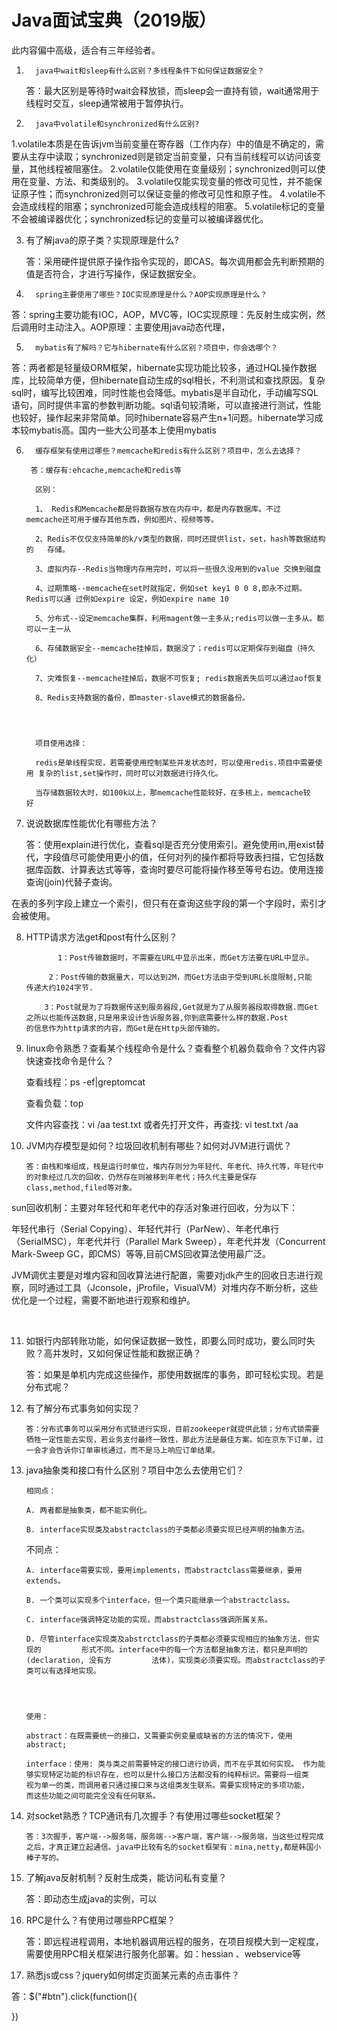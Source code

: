 # Java面试宝典（2019版）



此内容偏中高级，适合有三年经验者。

1.       java中wait和sleep有什么区别？多线程条件下如何保证数据安全？

   答：最大区别是等待时wait会释放锁，而sleep会一直持有锁，wait通常用于线程时交互，sleep通常被用于暂停执行。

2.       java中volatile和synchronized有什么区别?

1.volatile本质是在告诉jvm当前变量在寄存器（工作内存）中的值是不确定的，需要从主存中读取；synchronized则是锁定当前变量，只有当前线程可以访问该变量，其他线程被阻塞住。
2.volatile仅能使用在变量级别；synchronized则可以使用在变量、方法、和类级别的。
3.volatile仅能实现变量的修改可见性，并不能保证原子性；而synchronized则可以保证变量的修改可见性和原子性。
4.volatile不会造成线程的阻塞；synchronized可能会造成线程的阻塞。 
5.volatile标记的变量不会被编译器优化；synchronized标记的变量可以被编译器优化。

3. 有了解java的原子类？实现原理是什么?

   答：采用硬件提供原子操作指令实现的，即CAS。每次调用都会先判断预期的值是否符合，才进行写操作，保证数据安全。

 

4.       spring主要使用了哪些？IOC实现原理是什么？AOP实现原理是什么？

  答：spring主要功能有IOC，AOP，MVC等，IOC实现原理：先反射生成实例，然后调用时主动注入。AOP原理：主要使用java动态代理，

5.       mybatis有了解吗？它与hibernate有什么区别？项目中，你会选哪个？

 答：两者都是轻量级ORM框架，hibernate实现功能比较多，通过HQL操作数据库，比较简单方便，但hibernate自动生成的sql相长，不利测试和查找原因。复杂sql时，编写比较困难，同时性能也会降低。mybatis是半自动化，手动编写SQL语句，同时提供丰富的参数判断功能。sql语句较清晰，可以直接进行测试，性能也较好，操作起来非常简单。同时hibernate容易产生n+1问题。hibernate学习成本较mybatis高。国内一些大公司基本上使用mybatis

 

6.       缓存框架有使用过哪些？memcache和redis有什么区别？项目中，怎么去选择？

        答：缓存有:ehcache,memcache和redis等
    
         区别：
    
         1、 Redis和Memcache都是将数据存放在内存中，都是内存数据库。不过        memcache还可用于缓存其他东西，例如图片、视频等等。
    
         2、Redis不仅仅支持简单的k/v类型的数据，同时还提供list，set，hash等数据结构的   存储。
    
         3、虚拟内存--Redis当物理内存用完时，可以将一些很久没用到的value 交换到磁盘
    
         4、过期策略--memcache在set时就指定，例如set key1 0 0 8,即永不过期。Redis可以通 过例如expire 设定，例如expire name 10
    
         5、分布式--设定memcache集群，利用magent做一主多从;redis可以做一主多从。都     可以一主一从
    
         6、存储数据安全--memcache挂掉后，数据没了；redis可以定期保存到磁盘（持久化）
    
         7、灾难恢复--memcache挂掉后，数据不可恢复; redis数据丢失后可以通过aof恢复
    
         8、Redis支持数据的备份，即master-slave模式的数据备份。

 


         项目使用选择：
    
         redis是单线程实现，若需要使用控制某些并发状态时，可以使用redis.项目中需要使用 复杂的list,set操作时，同时可以对数据进行持久化。
    
         当存储数据较大时，如100k以上，那memcache性能较好，在多核上，memcache较     好

7. 说说数据库性能优化有哪些方法？

   答：使用explain进行优化，查看sql是否充分使用索引。避免使用in,用exist替代，字段值尽可能使用更小的值，任何对列的操作都将导致表扫描，它包括数据库函数、计算表达式等等，查询时要尽可能将操作移至等号右边。使用连接查询(join)代替子查询。

在表的多列字段上建立一个索引，但只有在查询这些字段的第一个字段时，索引才会被使用。

8. HTTP请求方法get和post有什么区别？

              1：Post传输数据时，不需要在URL中显示出来，而Get方法要在URL中显示。
       
            2：Post传输的数据量大，可以达到2M，而Get方法由于受到URL长度限制,只能                   传递大约1024字节.
       
           3：Post就是为了将数据传送到服务器段,Get就是为了从服务器段取得数据.而Get                      之所以也能传送数据,只是用来设计告诉服务器,你到底需要什么样的数据.Post                   的信息作为http请求的内容，而Get是在Http头部传输的。

9. linux命令熟悉？查看某个线程命令是什么？查看整个机器负载命令？文件内容快速查找命令是什么？

   查看线程：ps -ef|greptomcat

   查看负载：top

   文件内容查找：vi  /aa test.txt 或者先打开文件，再查找: vi test.txt   /aa

10. JVM内存模型是如何？垃圾回收机制有哪些？如何对JVM进行调优？

        答：由栈和堆组成，栈是运行时单位，堆内存则分为年轻代、年老代、持久代等，年轻代中的对象经过几次的回收，仍然存在则被移到年老代；持久代主要是保存class,method,filed等对象。

sun回收机制：主要对年轻代和年老代中的存活对象进行回收，分为以下：

年轻代串行（Serial Copying）、年轻代并行（ParNew）、年老代串行（SerialMSC），年老代并行（Parallel Mark Sweep），年老代并发（Concurrent Mark-Sweep GC，即CMS）等等,目前CMS回收算法使用最广泛。

JVM调优主要是对堆内容和回收算法进行配置，需要对jdk产生的回收日志进行观察，同时通过工具（Jconsole，jProfile，VisualVM）对堆内存不断分析，这些优化是一个过程，需要不断地进行观察和维护。

 

​      

11. 如银行内部转账功能，如何保证数据一致性，即要么同时成功，要么同时失败？高并发时，又如何保证性能和数据正确？

      答：如果是单机内完成这些操作，那使用数据库的事务，即可轻松实现。若是分布式呢？

12. 有了解分布式事务如何实现？

        答：分布式事务可以采用分布式锁进行实现，目前zookeeper就提供此锁；分布式锁需要牺牲一定性能去实现，若业务支付最终一致性，那此方法是最佳方案。如在京东下订单，过一会才会告诉你订单审核通过，而不是马上响应订单结果。

13. java抽象类和接口有什么区别？项目中怎么去使用它们？

        相同点：
        
        A. 两者都是抽象类，都不能实例化。
        
        B. interface实现类及abstractclass的子类都必须要实现已经声明的抽象方法。

      不同点：

        A. interface需要实现，要用implements，而abstractclass需要继承，要用extends。
        
        B. 一个类可以实现多个interface，但一个类只能继承一个abstractclass。
        
        C. interface强调特定功能的实现，而abstractclass强调所属关系。
        
        D. 尽管interface实现类及abstrctclass的子类都必须要实现相应的抽象方法，但实现的         形式不同。interface中的每一个方法都是抽象方法，都只是声明的 (declaration, 没有方         法体)，实现类必须要实现。而abstractclass的子类可以有选择地实现。

       


        使用：
        
        abstract：在既需要统一的接口，又需要实例变量或缺省的方法的情况下，使用abstract;
        
        interface：使用: 类与类之前需要特定的接口进行协调，而不在乎其如何实现。 作为能          够实现特定功能的标识存在，也可以是什么接口方法都没有的纯粹标识。需要将一组类     视为单一的类，而调用者只通过接口来与这组类发生联系。需要实现特定的多项功能，         而这些功能之间可能完全没有任何联系。

14. 对socket熟悉？TCP通讯有几次握手？有使用过哪些socket框架？

        答：3次握手，客户端-->服务端，服务端-->客户端，客户端-->服务端，当这些过程完成之后，才真正建立起通信。java中比较有名的socket框架有：mina,netty,都是韩国小棒子写的。

15. 了解java反射机制？反射生成类，能访问私有变量？

      答：即动态生成java的实例，可以

16. RPC是什么？有使用过哪些RPC框架？

      答：即远程进程调用，本地机器调用远程的服务，在项目规模大到一定程度，需要使用RPC相关框架进行服务化部署。如：hessian 、webservice等

17. 熟悉js或css？jquery如何绑定页面某元素的点击事件？

答：$("#btn").click(function(){

})
